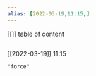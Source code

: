 ```yaml
---
alias: [2022-03-19,11:15,]
---
```

[[]]
table of content
```toc
```

[[2022-03-19]] 11:15

```query
"force"
```